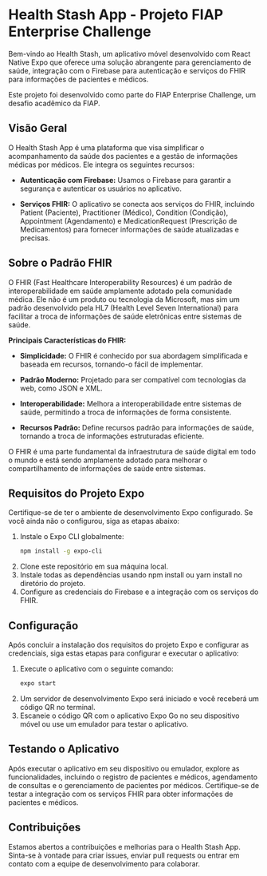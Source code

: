 # Health Stash App - Projeto FIAP Enterprise Challenge

Bem-vindo ao Health Stash, um aplicativo móvel desenvolvido com React Native Expo que oferece uma solução abrangente para gerenciamento de saúde, integração com o Firebase para autenticação e serviços do FHIR para informações de pacientes e médicos.

Este projeto foi desenvolvido como parte do FIAP Enterprise Challenge, um desafio acadêmico da FIAP.

## Visão Geral

O Health Stash App é uma plataforma que visa simplificar o acompanhamento da saúde dos pacientes e a gestão de informações médicas por médicos. Ele integra os seguintes recursos:

- **Autenticação com Firebase:** Usamos o Firebase para garantir a segurança e autenticar os usuários no aplicativo.

- **Serviços FHIR:** O aplicativo se conecta aos serviços do FHIR, incluindo Patient (Paciente), Practitioner (Médico), Condition (Condição), Appointment (Agendamento) e MedicationRequest (Prescrição de Medicamentos) para fornecer informações de saúde atualizadas e precisas.

## Sobre o Padrão FHIR

O FHIR (Fast Healthcare Interoperability Resources) é um padrão de interoperabilidade em saúde amplamente adotado pela comunidade médica. Ele não é um produto ou tecnologia da Microsoft, mas sim um padrão desenvolvido pela HL7 (Health Level Seven International) para facilitar a troca de informações de saúde eletrônicas entre sistemas de saúde.

**Principais Características do FHIR:**

- **Simplicidade:** O FHIR é conhecido por sua abordagem simplificada e baseada em recursos, tornando-o fácil de implementar.

- **Padrão Moderno:** Projetado para ser compatível com tecnologias da web, como JSON e XML.

- **Interoperabilidade:** Melhora a interoperabilidade entre sistemas de saúde, permitindo a troca de informações de forma consistente.

- **Recursos Padrão:** Define recursos padrão para informações de saúde, tornando a troca de informações estruturadas eficiente.

O FHIR é uma parte fundamental da infraestrutura de saúde digital em todo o mundo e está sendo amplamente adotado para melhorar o compartilhamento de informações de saúde entre sistemas.

## Requisitos do Projeto Expo

Certifique-se de ter o ambiente de desenvolvimento Expo configurado. Se você ainda não o configurou, siga as etapas abaixo:

1. Instale o Expo CLI globalmente:
   ```bash
   npm install -g expo-cli
   ```
2. Clone este repositório em sua máquina local.
3. Instale todas as dependências usando npm install ou yarn install no diretório do projeto.
4. Configure as credenciais do Firebase e a integração com os serviços do FHIR.

## Configuração

Após concluir a instalação dos requisitos do projeto Expo e configurar as credenciais, siga estas etapas para configurar e executar o aplicativo:

1. Execute o aplicativo com o seguinte comando:
   ```bash
   expo start
   ```
2. Um servidor de desenvolvimento Expo será iniciado e você receberá um código QR no terminal.
3. Escaneie o código QR com o aplicativo Expo Go no seu dispositivo móvel ou use um emulador para testar o aplicativo.

## Testando o Aplicativo

Após executar o aplicativo em seu dispositivo ou emulador, explore as funcionalidades, incluindo o registro de pacientes e médicos, agendamento de consultas e o gerenciamento de pacientes por médicos. Certifique-se de testar a integração com os serviços FHIR para obter informações de pacientes e médicos.

## Contribuições

Estamos abertos a contribuições e melhorias para o Health Stash App. Sinta-se à vontade para criar issues, enviar pull requests ou entrar em contato com a equipe de desenvolvimento para colaborar.
